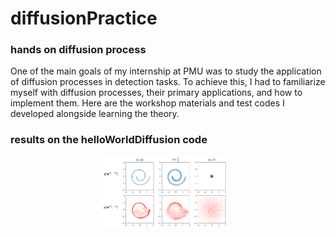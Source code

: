 # diffusionPractice
### hands on diffusion process

One of the main goals of my internship at PMU was to study the application of diffusion processes in detection tasks. To achieve this, I had to familiarize myself with diffusion processes, their primary applications, and how to implement them. Here are the workshop materials and test codes I developed alongside learning the theory.

### results on the helloWorldDiffusion code

<p align="center">
  <img src="Imgs/diffusion_model.png" alt="Image 1" width="200" style="margin-right: 10px;"/>
</p>